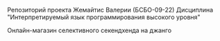 Репозиторий проекта Жемайтис Валерии (БСБО-09-22)
Дисциплина "Интерпретируемый язык программирования высокого уровня"

Онлайн-магазин селективного секендхенда на джанго
